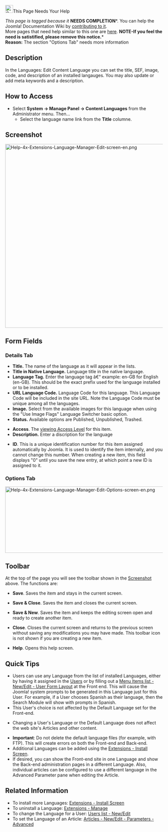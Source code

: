 <!-- Filename: Help4.x:Languages:_Edit_Content_Language / Display title: Languages: Edit Content Language -->

<img
src="https://docs.joomla.org/images/thumb/4/47/Copyedit.png/25px-Copyedit.png"
decoding="async"
srcset="https://docs.joomla.org/images/thumb/4/47/Copyedit.png/38px-Copyedit.png 1.5x, https://docs.joomla.org/images/thumb/4/47/Copyedit.png/50px-Copyedit.png 2x"
data-file-width="200" data-file-height="200" width="25" height="25"
alt="Copyedit.png" />This Page Needs Your Help

*This page is tagged because it* **NEEDS COMPLETION***. You can help the
Joomla! Documentation Wiki by <a
href="https://docs.joomla.org//docs.joomla.org/index.php?title=Help4.x:Languages:_Edit_Content_Language/en&amp;action=edit"
class="external text" target="_blank"
rel="noreferrer noopener">contributing to it</a>.  
<span class="small">More pages that need help similar to this one are
[here](https://docs.joomla.org/Category:Needs_completion "Category:Needs completion").</span>
<span class="small">**NOTE-If you feel the need is satistified, please
remove this notice.**</span>*  
**Reason:** The section "Options Tab" needs more information

## Description

In the Languages: Edit Content Language you can set the title, SEF,
image, code, and description of an installed langauges. You may also
update or add meta keywords and a description.

## How to Access

- Select **System **→** Manage Panel **→** Content Languages** from the
  Administrator menu. Then...
  - Select the language name link from the **Title** columne.

## Screenshot

<img
src="https://docs.joomla.org/images/thumb/7/7d/Help-4x-Extensions-Language-Manager-Edit-screen-en.png/800px-Help-4x-Extensions-Language-Manager-Edit-screen-en.png"
decoding="async"
srcset="https://docs.joomla.org/images/7/7d/Help-4x-Extensions-Language-Manager-Edit-screen-en.png 1.5x"
data-file-width="1193" data-file-height="876" width="800" height="587"
alt="Help-4x-Extensions-Language-Manager-Edit-screen-en.png" />

## Form Fields

### Details Tab

- **Title.** The name of the language as it will appear in the lists.
- **Title in Native Language.** Language title in the native language.
- **Language Tag.** Enter the language tag â€“ example: en-GB for
  English (en-GB). This should be the exact prefix used for the language
  installed or to be installed.
- **URL Language Code.** Language Code for this language. This Language
  Code will be included in the site URL. Note the Language Code must be
  unique among all the languages.
- **Image.** Select from the available images for this language when
  using the "Use Image Flags" Language Switcher basic option.
- **Status.** Available options are Published, Unpublished, Trashed.

<!-- -->

- **Access**. The [viewing Access
  Level](https://docs.joomla.org/Help4.x:Users:_Viewing_Access_Levels/en "Special:MyLanguage/Help4.x:Users: Viewing Access Levels/en")
  for this item.
- **Description.** Enter a discription for the language

<!-- -->

- **ID**. This is a unique identification number for this item assigned
  automatically by Joomla. It is used to identify the item internally,
  and you cannot change this number. When creating a new item, this
  field displays "0" until you save the new entry, at which point a new
  ID is assigned to it.

### Options Tab

<img
src="https://docs.joomla.org/images/a/ab/Help-4x-Extensions-Language-Manager-Edit-Options-screen-en.png"
decoding="async" data-file-width="600" data-file-height="212"
width="600" height="212"
alt="Help-4x-Extensions-Language-Manager-Edit-Options-screen-en.png" />

## Toolbar

At the top of the page you will see the toolbar shown in the
[Screenshot](#Screenshot) above. The functions are:

- **Save**. Saves the item and stays in the current screen.

<!-- -->

- **Save & Close**. Saves the item and closes the current screen.

<!-- -->

- **Save & New**. Saves the item and keeps the editing screen open and
  ready to create another item.

<!-- -->

- **Close**. Closes the current screen and returns to the previous
  screen without saving any modifications you may have made. This
  toolbar icon is not shown if you are creating a new item.

<!-- -->

- **Help**. Opens this help screen.

## Quick Tips

- Users can use any Language from the list of installed Languages,
  either by having it assigned in the
  [Users](https://docs.joomla.org/Help4.x:Users/en "Help4.x:Users/en")
  or by filling out a [Menu Items list - New/Edit - User Form
  Layout](https://docs.joomla.org/Help4.x:Menu_Item:_New_Item/en#User_Form_Layout "Help4.x:Menu Item: New Item/en")
  at the Front end. This will cause the Joomla! system prompts to be
  generated in this Language just for this User. For example, if a User
  chooses Spanish as their language, then the Search Module will show
  with prompts in Spanish.
- This User's choice is not affected by the Default Language set for the
  Front-end.

<!-- -->

- Changing a User's Language or the Default Language does not affect the
  web site's Articles and other content.

<!-- -->

- **Important**: Do not delete the default language files (for example,
  with FTP). This will create errors on both the Front-end and Back-end.
- Additional Languages can be added using the [Extensions - Install
  Screen](https://docs.joomla.org/Help4.x:Extensions:_Install/en "Help4.x:Extensions: Install/en").
- If desired, you can show the Front-end site in one Language and show
  the Back-end administration pages in a different Language. Also,
  individual articles can be configured to use a different language in
  the Advanced Parameter pane when editing the Article.

## Related Information

- To install more Languages: [Extensions - Install
  Screen](https://docs.joomla.org/Help4.x:Extensions:_Install/en "Help4.x:Extensions: Install/en")
- To uninstall a Language: [Extensions -
  Manage](https://docs.joomla.org/Help4.x:Extensions:_Manage/en "Help4.x:Extensions: Manage/en")
- To change the Language for a User: [Users list -
  New/Edit](https://docs.joomla.org/Help4.x:Users:_Edit_Profile/en "Help4.x:Users: Edit Profile/en")
- To set the Language of an Article: [Articles - New/Edit - Parameters -
  Advanced](https://docs.joomla.org/Help4.x:Articles:_Edit/en#Parameters_-_Advanced "Help4.x:Articles: Edit/en")
